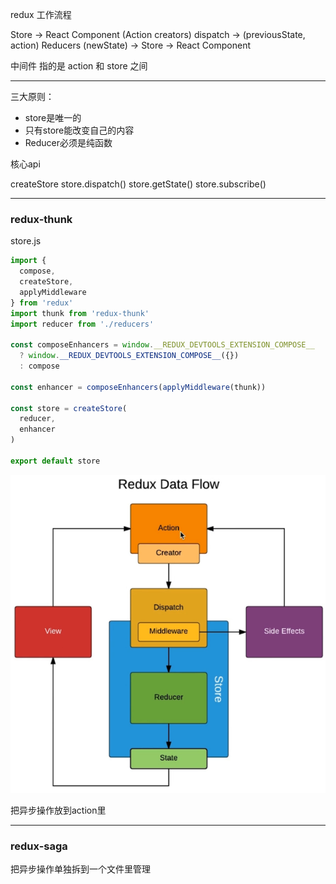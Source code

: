 redux 工作流程

Store -> React Component (Action creators) dispatch -> (previousState, action) Reducers (newState) -> Store -> React Component

中间件 指的是 action 和 store 之间

---

三大原则：

* store是唯一的
* 只有store能改变自己的内容
* Reducer必须是纯函数

核心api

createStore
store.dispatch()
store.getState()
store.subscribe()

---

### redux-thunk

store.js

```js
import {
  compose,
  createStore,
  applyMiddleware
} from 'redux'
import thunk from 'redux-thunk'
import reducer from './reducers'

const composeEnhancers = window.__REDUX_DEVTOOLS_EXTENSION_COMPOSE__
  ? window.__REDUX_DEVTOOLS_EXTENSION_COMPOSE__({})
  : compose

const enhancer = composeEnhancers(applyMiddleware(thunk))

const store = createStore(
  reducer,
  enhancer
)

export default store
```

![redux data flow](./redux.png)

把异步操作放到action里

---

### redux-saga

把异步操作单独拆到一个文件里管理
